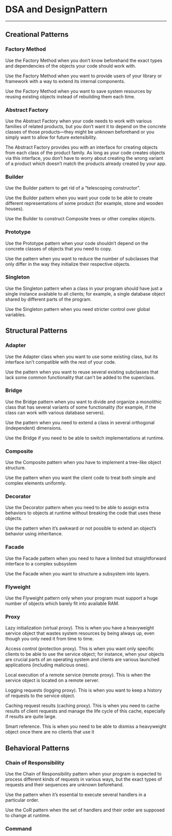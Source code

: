 # DSA and DesignPattern
<hr>

## Creational Patterns

### Factory Method
Use the Factory Method when you don’t know beforehand the exact types and dependencies of the objects your code should work with.

Use the Factory Method when you want to provide users of your library or framework with a way to extend its internal components.

Use the Factory Method when you want to save system resources by reusing existing objects instead of rebuilding them each time.

### Abstract Factory
Use the Abstract Factory when your code needs to work with various families of related products, but you don’t want it to depend on the concrete classes of those products—they might be unknown beforehand or you simply want to allow for future extensibility.

The Abstract Factory provides you with an interface for creating objects from each class of the product family. As long as your code creates objects via this interface, you don’t have to worry about creating the wrong variant of a product which doesn’t match the products already created by your app.

### Builder
Use the Builder pattern to get rid of a “telescoping constructor”.

 Use the Builder pattern when you want your code to be able to create different representations of some product (for example, stone and wooden houses).

Use the Builder to construct Composite trees or other complex objects.

### Prototype
Use the Prototype pattern when your code shouldn’t depend on the concrete classes of objects that you need to copy.

Use the pattern when you want to reduce the number of subclasses that only differ in the way they initialize their respective objects.

### Singleton
Use the Singleton pattern when a class in your program should have just a single instance available to all clients; for example, a single database object shared by different parts of the program.

Use the Singleton pattern when you need stricter control over global variables.

## Structural Patterns

### Adapter

Use the Adapter class when you want to use some existing class, but its interface isn't compatible with the rest of your code.

Use the pattern when you want to reuse several existing subclasses that lack some common functionality that can't be added to the superclass.

### Bridge
Use the Bridge pattern when you want to divide and organize a monolithic class that has several variants of some functionality (for example, if the class can work with various database servers).

Use the pattern when you need to extend a class in several orthogonal (independent) dimensions.

Use the Bridge if you need to be able to switch implementations at runtime.


### Composite
Use the Composite pattern when you have to implement a tree-like object structure.

Use the pattern when you want the client code to treat both simple and complex elements uniformly.

### Decorator
Use the Decorator pattern when you need to be able to assign extra behaviors to objects at runtime without breaking the code that uses these objects.

Use the pattern when it’s awkward or not possible to extend an object’s behavior using inheritance.

### Facade
Use the Facade pattern when you need to have a limited but straightforward interface to a complex subsystem

Use the Facade when you want to structure a subsystem into layers.

### Flyweight
Use the Flyweight pattern only when your program must support a huge number of objects which barely fit into available RAM.

### Proxy
Lazy initialization (virtual proxy). This is when you have a heavyweight service object that wastes system resources by being always up, even though you only need it from time to time.

Access control (protection proxy). This is when you want only specific clients to be able to use the service object; for instance, when your objects are crucial parts of an operating system and clients are various launched applications (including malicious ones).

Local execution of a remote service (remote proxy). This is when the service object is located on a remote server.

Logging requests (logging proxy). This is when you want to keep a history of requests to the service object.

Caching request results (caching proxy). This is when you need to cache results of client requests and manage the life cycle of this cache, especially if results are quite large.

Smart reference. This is when you need to be able to dismiss a heavyweight object once there are no clients that use it

## Behavioral Patterns

### Chain of Responsibility
Use the Chain of Responsibility pattern when your program is expected to process different kinds of requests in various ways, but the exact types of requests and their sequences are unknown beforehand.

Use the pattern when it’s essential to execute several handlers in a particular order.

Use the CoR pattern when the set of handlers and their order are supposed to change at runtime.

### Command


